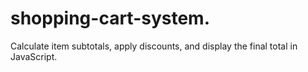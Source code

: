 # shopping-cart-system.
Calculate item subtotals, apply discounts, and display the final total in JavaScript.
